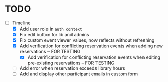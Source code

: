 # TODO
- [ ] Timeline
  - [x] Add user role in `auth context`
  - [x] Fix edit button for lib and admins
  - [x] Fix custom event viewer values, now reflects without refreshing
  - [x] Add verification for conflicting reservation events when adding new reservations – FOR TESTING
    - [x] Add verification for conflicting reservation events when editing pre-existing reservations – FOR TESTING
  - [ ] Add error when reservation exceeds library hours
  - [ ] Add and display other participant emails in custom form